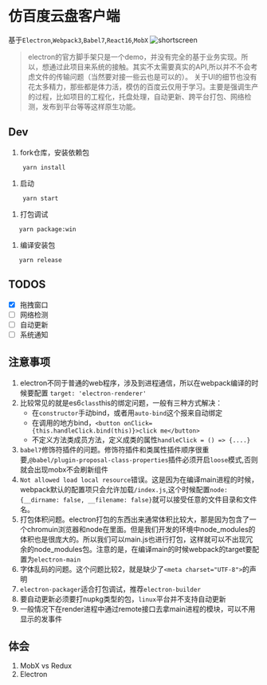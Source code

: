 # 仿百度云盘客户端

基于`Electron`,`Webpack3`,`Babel7`,`React16`,`MobX`
![shortscreen](https://github.com/zedwang/iCloud/blob/master/screenshots/main.png?raw=true)

 > electron的官方脚手架只是一个demo，并没有完全的基于业务实现。所以，想通过此项目来系统的接触。其实不太需要真实的API,所以并不不会考虑文件的传输问题（当然要对接一些云也是可以的）。
 > 关于UI的细节也没有花太多精力，那些都是体力活，模仿的百度云仅用于学习。主要是强调生产的过程，比如项目的工程化，托盘处理，自动更新、跨平台打包、网络检测，发布到平台等等这样原生功能。

## Dev

 1. fork仓库，安装依赖包

```shell
    yarn install
```

 1. 启动

```shell
    yarn start
```

 1. 打包调试

 ```shell
    yarn package:win
 ```

 1. 编译安装包

 ```shell
    yarn release
 ```

## TODOS

* [x] 拖拽窗口
* [ ] 网络检测
* [ ] 自动更新
* [ ] 系统通知

## 注意事项

 1. electron不同于普通的web程序，涉及到进程通信，所以在webpack编译的时候要配置  `target: 'electron-renderer'`
 1. 比较常见的就是es6`class`this的绑定问题，一般有三种方式解决：
    * 在`constructor`手动bind，或者用`auto-bind`这个报来自动绑定
    * 在调用的地方bind，`<button onClick={this.handleClick.bind(this)}>click me</button>`
    * 不定义方法类成员方法，定义成类的属性`handleClick = () => {....}`
 1. `babel7`修饰符插件的问题。修饰符插件和类属性插件顺序很重要,`@babel/plugin-proposal-class-properties`插件必须开启`loose`模式,否则就会出现mobx不会刷新组件
 1. `Not allowed load local resource`错误。这是因为在编译main进程的时候，webpack默认的配置项只会允许加载`/index.js`,这个时候配置`node: {__dirname: false, __filename: false}`就可以接受任意的文件目录和文件名。
 1. 打包体积问题。electron打包的东西出来通常体积比较大，那是因为包含了一个chromuin浏览器和node在里面。但是我们开发的环境中node_modules的体积也是很庞大的。所以我们可以main.js也进行打包，这样就可以不出现冗余的node_modules包。注意的是，在编译main的时候webpack的target要配置为`electron-main`
 1. 字体乱码的问题。这个问题比较2，就是缺少了`<meta charset="UTF-8">`的声明
 1. `electron-packager`适合打包调试，推荐`electron-builder`
 1. 要自动更新必须要打nupkg类型的包，`linux`平台并不支持自动更新
 1. 一般情况下在render进程中通过remote接口去拿main进程的模块，可以不用显示的发事件

## 体会

 1. MobX vs Redux
 2. Electron
